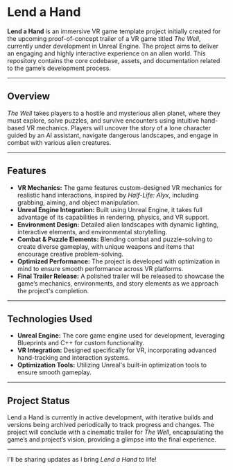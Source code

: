# Lend a Hand

**Lend a Hand** is an immersive VR game template project initially created for the upcoming proof-of-concept trailer of a VR game titled *The Well*, currently under development in Unreal Engine. The project aims to deliver an engaging and highly interactive experience on an alien world. This repository contains the core codebase, assets, and documentation related to the game’s development process.

---

## Overview

*The Well* takes players to a hostile and mysterious alien planet, where they must explore, solve puzzles, and survive encounters using intuitive hand-based VR mechanics. Players will uncover the story of a lone character guided by an AI assistant, navigate dangerous landscapes, and engage in combat with various alien creatures.

---

## Features

- **VR Mechanics:** The game features custom-designed VR mechanics for realistic hand interactions, inspired by *Half-Life: Alyx*, including grabbing, aiming, and object manipulation.  
- **Unreal Engine Integration:** Built using Unreal Engine, it takes full advantage of its capabilities in rendering, physics, and VR support.  
- **Environment Design:** Detailed alien landscapes with dynamic lighting, interactive elements, and environmental storytelling.  
- **Combat & Puzzle Elements:** Blending combat and puzzle-solving to create diverse gameplay, with unique weapons and items that encourage creative problem-solving.  
- **Optimized Performance:** The project is developed with optimization in mind to ensure smooth performance across VR platforms.  
- **Final Trailer Release:** A polished trailer will be released to showcase the game’s mechanics, environments, and story elements as we approach the project's completion.

---

## Technologies Used

- **Unreal Engine:** The core game engine used for development, leveraging Blueprints and C++ for custom functionality.  
- **VR Integration:** Designed specifically for VR, incorporating advanced hand-tracking and interaction systems.  
- **Optimization Tools:** Utilizing Unreal's built-in optimization tools to ensure smooth gameplay.

---

## Project Status

Lend a Hand is currently in active development, with iterative builds and versions being archived periodically to track progress and changes. The project will conclude with a cinematic trailer for *The Well*, encapsulating the game’s and project’s vision, providing a glimpse into the final experience.

---

I'll be sharing updates as I bring *Lend a Hand* to life!
